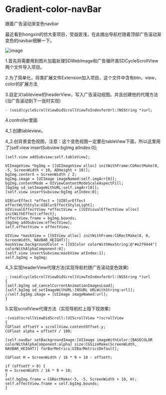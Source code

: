 # Gradient-color-navBar
跟着广告滚动渐变色navbar

最近看到hongxin的仿大麦项目，受益匪浅，在此摘出导航栏随着顶部广告滚动渐变色的navbar细解一下。

![image](https://github.com/1192484280/Gradient-color-navBar/blob/master/show.gif)


1.首先将需要用到图片加载处理SDWebImage和广告循环类SDCycleScrollView两个文件导入项目。


2.为了简单化，将类扩展文件Extension加入项目，这个文件中含有btn，view，color的扩展方法


3.自定义tableview的headerView，写入广告滚动视图。并且创建他的代理方法(当广告滚动到下一张时实现)

```
- (void)cycleScrollViewDidScrollViewToIndexforUrl:(NSString *)url;
```

4.controller里面

4_1.创建tableview。

4_2.创背景变色视图，注意：这个变色视图一定要在tableView下面，所以这里用了[self.view insertSubview:bgImg atIndex:0];

```
[self.view addSubview:self.tableView];

UIImageView *bgImg = [[UIImageView alloc] initWithFrame:CGRectMake(0, -5, ScreenWidth + 10, ADHeight + 10)];
bgImg.centerX = ScreenWidth / 2;
bgImg.image = [UIImage imageNamed:self.imgArr[0]];
bgImg.contentMode = UIViewContentModeScaleAspectFill;
[bgImg sd_setImageWithURL:self.imgArr[0]];
[self.view insertSubview:bgImg atIndex:0];

UIBlurEffect *effect = [UIBlurEffect effectWithStyle:UIBlurEffectStyleLight];
UIVisualEffectView *effectView = [[UIVisualEffectView alloc] initWithEffect:effect];
effectView.frame = bgImg.bounds;
[bgImg addSubview:effectView];
self.effectView = effectView;

UIView *maskView = [[UIView alloc] initWithFrame:CGRectMake(0, 0, ScreenWidth, NAVBAR_HEIGHT)];
maskView.backgroundColor = [[UIColor colorWithHexString:@"#e2f9444"] colorWithAlphaComponent:0];
[self.view insertSubview:maskView atIndex:1];
self.bgImg = bgImg;
```

4_3.实现headerView代理方法(实现导航栏随广告滚动变色效果)
```
- (void)cycleScrollViewDidScrollViewToIndexforUrl:(NSString *)url
{
[self.bgImg sd_cancelCurrentAnimationImagesLoad];
[self.bgImg sd_setImageWithURL:[NSURL URLWithString:url]];
//self.bgImg.image = [UIImage imageNamed:url];
}
```

5.实现scrollView代理方法（实现导航栏上隐下现效果）
```
-(void)scrollViewDidScroll:(UIScrollView *)scrollView
{
CGFloat offsetY = scrollView.contentOffset.y;
CGFloat alpha = offsetY / 100;

[self.navBar setBackgroundImage:[UIImage imageWithColor:[BASECOLOR colorWithAlphaComponent:alpha] size:CGSizeMake(ScreenWidth, NAVBAR_HEIGHT)] forBarMetrics:UIBarMetricsDefault];

CGFloat H = ScreenWidth / 16 * 9 + 10 - offsetY;

if (offsetY > 0) {
H = ScreenWidth / 16 * 9 + 10;
}
self.bgImg.frame = CGRectMake(-5, -5, ScreenWidth + 10, H);
self.effectView.frame = self.bgImg.bounds;
}
```









